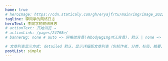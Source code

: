 ```yaml
---
home: true
# heroImage: https://cdn.staticaly.com/gh/eryajf/tu/main/img/image_20220720_132208.png
tagline: 李同学的网络日志
heroText: 李同学的网络日志
# actionText: 开始浏览 →
# actionLink: /pages/24768e/
# bannerBg: none # auto => 网格纹背景(有bodyBgImg时无背景)，默认 | none => 无 | '大图地址' | background: 自定义背景样式       提示：如发现文本颜色不适应你的背景时可以到palette.styl修改$bannerTextColor变量

# 文章列表显示方式: detailed 默认，显示详细版文章列表（包括作者、分类、标签、摘要、分页等）| simple => 显示简约版文章列表（仅标题和日期）| none 不显示文章列表
postList: simple
---
```

